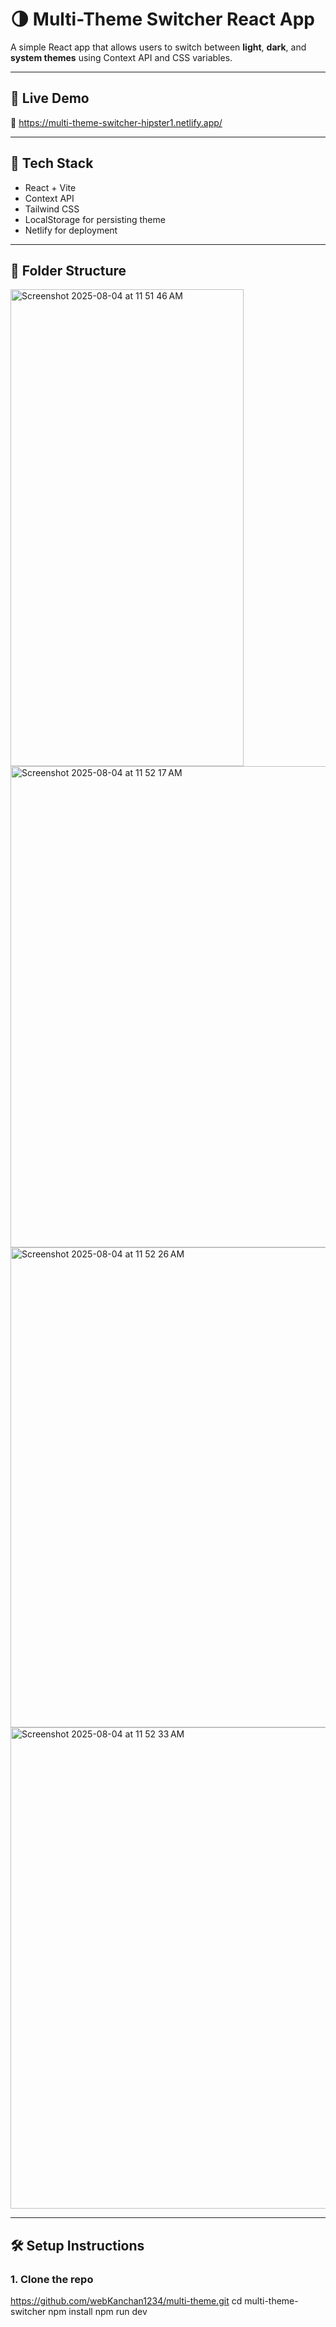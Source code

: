 # 🌗 Multi-Theme Switcher React App

A simple React app that allows users to switch between **light**, **dark**, and **system themes** using Context API and CSS variables.

---

## 🚀 Live Demo

🔗 https://multi-theme-switcher-hipster1.netlify.app/

---

## 🧰 Tech Stack

- React + Vite
- Context API
- Tailwind CSS 
- LocalStorage for persisting theme
- Netlify for deployment

---

## 📁 Folder Structure
<img width="373" height="763" alt="Screenshot 2025-08-04 at 11 51 46 AM" src="https://github.com/user-attachments/assets/1a78d75e-354e-4f33-bc2b-28cc55ce900f" />
<img width="1408" height="770" alt="Screenshot 2025-08-04 at 11 52 17 AM" src="https://github.com/user-attachments/assets/067502cd-1631-47f2-9c0a-b6fccaa9a720" />
<img width="1419" height="768" alt="Screenshot 2025-08-04 at 11 52 26 AM" src="https://github.com/user-attachments/assets/c42e0304-9338-4b3e-96b1-2a625cca5cd5" />
<img width="1415" height="770" alt="Screenshot 2025-08-04 at 11 52 33 AM" src="https://github.com/user-attachments/assets/84bdee2d-f644-4737-9b4c-eba1c8409296" />


---

## 🛠️ Setup Instructions

### 1. Clone the repo
https://github.com/webKanchan1234/multi-theme.git
cd multi-theme-switcher
npm install
npm run dev
